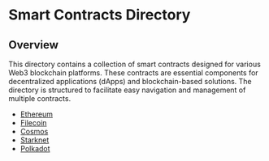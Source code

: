 # Smart Contracts Directory

## Overview

This directory contains a collection of smart contracts designed for various Web3 blockchain platforms. These contracts are essential components for decentralized applications (dApps) and blockchain-based solutions. The directory is structured to facilitate easy navigation and management of multiple contracts.

* [Ethereum]()
* [Filecoin]()
* [Cosmos]()
* [Starknet](./starknet_contracts)
* [Polkadot]()
